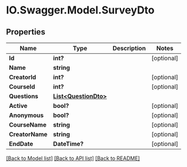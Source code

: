 # IO.Swagger.Model.SurveyDto
## Properties

Name | Type | Description | Notes
------------ | ------------- | ------------- | -------------
**Id** | **int?** |  | [optional] 
**Name** | **string** |  | 
**CreatorId** | **int?** |  | [optional] 
**CourseId** | **int?** |  | [optional] 
**Questions** | [**List&lt;QuestionDto&gt;**](QuestionDto.md) |  | 
**Active** | **bool?** |  | [optional] 
**Anonymous** | **bool?** |  | [optional] 
**CourseName** | **string** |  | [optional] 
**CreatorName** | **string** |  | [optional] 
**EndDate** | **DateTime?** |  | [optional] 

[[Back to Model list]](../README.md#documentation-for-models) [[Back to API list]](../README.md#documentation-for-api-endpoints) [[Back to README]](../README.md)


